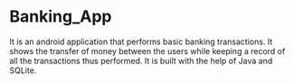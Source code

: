# Banking_App
It is an android application that performs basic banking transactions. It shows the transfer of money between the users while keeping a record of all the transactions thus performed. 
It is built with the help of Java and SQLite.




